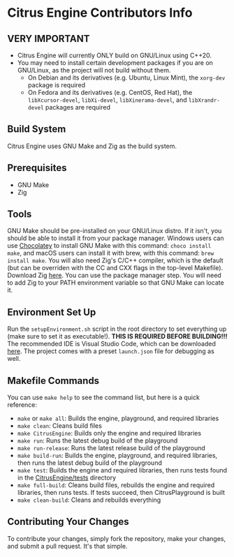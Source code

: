 # Citrus Engine Contributors Info

## VERY IMPORTANT
* Citrus Engine will currently ONLY build on GNU/Linux using C++20.
* You may need to install certain development packages if you are on GNU/Linux, as the project will not build without them.
    * On Debian and its derivatives (e.g. Ubuntu, Linux Mint), the  `xorg-dev` package is required
    * On Fedora and its derivatives (e.g. CentOS, Red Hat), the `libXcursor-devel`, `libXi-devel`, `libXinerama-devel`, and `libXrandr-devel` packages are required

## Build System
Citrus Engine uses GNU Make and Zig as the build system.

## Prerequisites
* GNU Make
* Zig

## Tools
GNU Make should be pre-installed on your GNU/Linux distro. If it isn't, you should be able to install it from your package manager. Windows users can use [Chocolatey](https://chocolatey.org/) to install GNU Make with this command: `choco install make`, and macOS users can install it with brew, with this command: `brew install make`. You will also need Zig's C/C++ compiler, which is the default (but can be overriden with the CC and CXX flags in the top-level Makefile). Download Zig [here](https://ziglang.org/download/). You can use the package manager step. You will need to add Zig to your PATH environment variable so that GNU Make can locate it.

## Environment Set Up
Run the `setupEnvironment.sh` script in the root directory to set everything up (make sure to set it as executable!). **THIS IS REQUIRED BEFORE BUILDING!!!**
The recommended IDE is Visual Studio Code, which can be downloaded [here](https://code.visualstudio.com). The project comes with a preset `launch.json` file for debugging as well.

## Makefile Commands
You can use `make help` to see the command list, but here is a quick reference:
* `make` or `make all`: Builds the engine, playground, and required libraries
* `make clean`: Cleans build files
* `make CitrusEngine`: Builds only the engine and required libraries
* `make run`: Runs the latest debug build of the playground
* `make run-release`: Runs the latest release build of the playground
* `make build-run`: Builds the engine, playground, and required libraries, then runs the latest debug build of the playground
* `make test`: Builds the engine and required libraries, then runs tests found in the [CitrusEngine/tests](CitrusEngine/tests) directory
* `make full-build`: Cleans build files, rebuilds the engine and required libraries, then runs tests. If tests succeed, then CitrusPlayground is built
* `make clean-build`: Cleans and rebuilds everything

## Contributing Your Changes
To contribute your changes, simply fork the repository, make your changes, and submit a pull request. It's that simple.